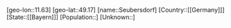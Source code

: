 ﻿---
location: [49.17,11.63]
type: City
tags:
- geo/City


SpocWebEntityId: 34222
isDeleted: false
confidential: public

---
[geo-lon::11.63]
[geo-lat::49.17]
[name::Seubersdorf]
[Country::[[Germany]]]
[State::[[Bayern]]]
[Population::]
[Unknown::]

